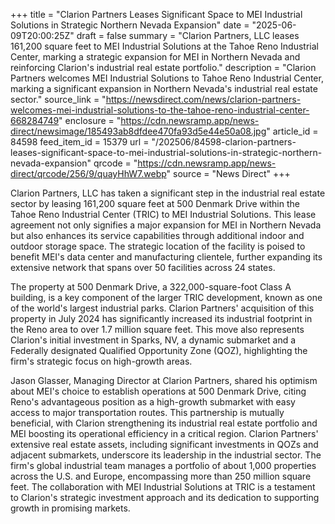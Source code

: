 +++
title = "Clarion Partners Leases Significant Space to MEI Industrial Solutions in Strategic Northern Nevada Expansion"
date = "2025-06-09T20:00:25Z"
draft = false
summary = "Clarion Partners, LLC leases 161,200 square feet to MEI Industrial Solutions at the Tahoe Reno Industrial Center, marking a strategic expansion for MEI in Northern Nevada and reinforcing Clarion's industrial real estate portfolio."
description = "Clarion Partners welcomes MEI Industrial Solutions to Tahoe Reno Industrial Center, marking a significant expansion in Northern Nevada's industrial real estate sector."
source_link = "https://newsdirect.com/news/clarion-partners-welcomes-mei-industrial-solutions-to-the-tahoe-reno-industrial-center-668284749"
enclosure = "https://cdn.newsramp.app/news-direct/newsimage/185493ab8dfdee470fa93d5e44e50a08.jpg"
article_id = 84598
feed_item_id = 15379
url = "/202506/84598-clarion-partners-leases-significant-space-to-mei-industrial-solutions-in-strategic-northern-nevada-expansion"
qrcode = "https://cdn.newsramp.app/news-direct/qrcode/256/9/quayHhW7.webp"
source = "News Direct"
+++

<p>Clarion Partners, LLC has taken a significant step in the industrial real estate sector by leasing 161,200 square feet at 500 Denmark Drive within the Tahoe Reno Industrial Center (TRIC) to MEI Industrial Solutions. This lease agreement not only signifies a major expansion for MEI in Northern Nevada but also enhances its service capabilities through additional indoor and outdoor storage space. The strategic location of the facility is poised to benefit MEI's data center and manufacturing clientele, further expanding its extensive network that spans over 50 facilities across 24 states.</p><p>The property at 500 Denmark Drive, a 322,000-square-foot Class A building, is a key component of the larger TRIC development, known as one of the world's largest industrial parks. Clarion Partners' acquisition of this property in July 2024 has significantly increased its industrial footprint in the Reno area to over 1.7 million square feet. This move also represents Clarion's initial investment in Sparks, NV, a dynamic submarket and a Federally designated Qualified Opportunity Zone (QOZ), highlighting the firm's strategic focus on high-growth areas.</p><p>Jason Glasser, Managing Director at Clarion Partners, shared his optimism about MEI's choice to establish operations at 500 Denmark Drive, citing Reno's advantageous position as a high-growth submarket with easy access to major transportation routes. This partnership is mutually beneficial, with Clarion strengthening its industrial real estate portfolio and MEI boosting its operational efficiency in a critical region. Clarion Partners' extensive real estate assets, including significant investments in QOZs and adjacent submarkets, underscore its leadership in the industrial sector. The firm's global industrial team manages a portfolio of about 1,000 properties across the U.S. and Europe, encompassing more than 250 million square feet. The collaboration with MEI Industrial Solutions at TRIC is a testament to Clarion's strategic investment approach and its dedication to supporting growth in promising markets.</p>